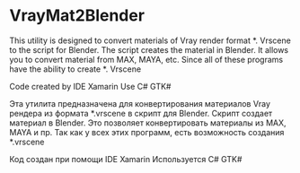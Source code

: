 VrayMat2Blender
===============

This utility is designed to convert materials of Vray render format *. Vrscene to the script
for Blender.
The script creates the material in Blender.
It allows you to convert material from MAX, MAYA, etc.
Since all of these programs have the ability to create *. Vrscene

Code created by IDE Xamarin
Use C# GTK#



Эта утилита предназначена для конвертирования материалов Vray рендера из формата *.vrscene в скрипт
для Blender.
Скрипт создает материал в Blender.
Это позволяет конвертировать материалы из MAX, MAYA и пр.
Так как у всех этих программ, есть возможность создания *.vrscene

Код создан при помощи IDE Xamarin
Используется C# GTK#
